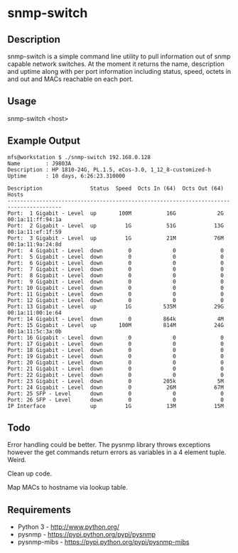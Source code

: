 # snmp-switch

## Description

snmp-switch is a simple command line utility to pull information out of snmp
capable network switches. At the moment it returns the name, description and
uptime along with per port information including status, speed, octets in and
out and MACs reachable on each port.

## Usage

snmp-switch &lt;host&gt;

## Example Output

    mfs@workstation $ ./snmp-switch 192.168.0.128
    Name        : J9803A
    Description : HP 1810-24G, PL.1.5, eCos-3.0, 1_12_8-customized-h
    Uptime      : 10 days, 6:26:23.310000

    Description               Status  Speed  Octs In (64)  Octs Out (64)  Hosts
    ---------------------------------------------------------------------------------------
    Port:  1 Gigabit - Level  up       100M           16G             2G  00:1a:11:ff:94:1a
    Port:  2 Gigabit - Level  up         1G           51G            13G  00:1a:11:ef:1f:59
    Port:  3 Gigabit - Level  up         1G           21M            76M  00:1a:11:9a:24:8d
    Port:  4 Gigabit - Level  down        0             0              0
    Port:  5 Gigabit - Level  down        0             0              0
    Port:  6 Gigabit - Level  down        0             0              0
    Port:  7 Gigabit - Level  down        0             0              0
    Port:  8 Gigabit - Level  down        0             0              0
    Port:  9 Gigabit - Level  down        0             0              0
    Port: 10 Gigabit - Level  down        0             0              0
    Port: 11 Gigabit - Level  down        0             0              0
    Port: 12 Gigabit - Level  down        0             0              0
    Port: 13 Gigabit - Level  up         1G          535M            29G  00:1a:11:00:1e:64
    Port: 14 Gigabit - Level  down        0          864k             4M
    Port: 15 Gigabit - Level  up       100M          814M            24G  00:1a:11:5c:3a:0b
    Port: 16 Gigabit - Level  down        0             0              0
    Port: 17 Gigabit - Level  down        0             0              0
    Port: 18 Gigabit - Level  down        0             0              0
    Port: 19 Gigabit - Level  down        0             0              0
    Port: 20 Gigabit - Level  down        0             0              0
    Port: 21 Gigabit - Level  down        0             0              0
    Port: 22 Gigabit - Level  down        0             0              0
    Port: 23 Gigabit - Level  down        0          205k             5M
    Port: 24 Gigabit - Level  down        0           26M            67M
    Port: 25 SFP - Level      down        0             0              0
    Port: 26 SFP - Level      down        0             0              0
    IP Interface              up         1G           13M            15M

## Todo

Error handling could be better. The pysnmp library throws exceptions however the
get commands return errors as variables in a 4 element tuple. Weird.

Clean up code.

Map MACs to hostname via lookup table.

## Requirements

* Python 3 - http://www.python.org/
* pysnmp - https://pypi.python.org/pypi/pysnmp
* pysnmp-mibs - https://pypi.python.org/pypi/pysnmp-mibs


